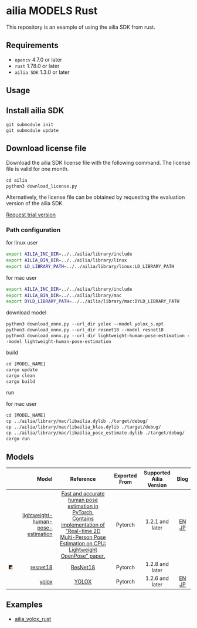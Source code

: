 # ailia MODELS Rust

This repository is an example of using the ailia SDK from rust.

## Requirements
* `opencv` 4.7.0 or later
* `rust` 1.78.0 or later
* `ailia SDK` 1.3.0 or later

## Usage

## Install ailia SDK

```
git submodule init
git submodule update
```

## Download license file

Download the ailia SDK license file with the following command. The license file is valid for one month.

```
cd ailia
python3 download_license.py
```

Alternatively, the license file can be obtained by requesting the evaluation version of the ailia SDK.

[Request trial version](https://axinc.jp/en/trial/)

### Path configuration

for linux user

```bash
export AILIA_INC_DIR=../../ailia/library/include
export AILIA_BIN_DIR=../../ailia/library/linux
export LD_LIBRARY_PATH=../../ailia/library/linux:LD_LIBRARY_PATH
```

for mac user

```bash
export AILIA_INC_DIR=../../ailia/library/include
export AILIA_BIN_DIR=../../ailia/library/mac
export DYLD_LIBRARY_PATH=../../ailia/library/mac:DYLD_LIBRARY_PATH
```

download model

```
python3 download_onnx.py --url_dir yolox --model yolox_s.opt
python3 download_onnx.py --url_dir resnet18 --model resnet18
python3 download_onnx.py --url_dir lightweight-human-pose-estimation --model lightweight-human-pose-estimation
```

build

```
cd [MODEL_NAME]
cargo update
cargo clean
cargo build
```

run

for mac user

```
cd [MODEL_NAME]
cp ../ailia/library/mac/libailia.dylib ./target/debug/
cp ../ailia/library/mac/libailia_blas.dylib ./target/debug/
cp ../ailia/library/mac/libailia_pose_estimate.dylib ./target/debug/
cargo run
```

## Models

| | Model | Reference | Exported From | Supported Ailia Version | Blog |
|:-----------|------------:|:------------:|:------------:|:------------:|:------------:|
| |[lightweight-human-pose-estimation](/pose_estimation/) | [Fast and accurate human pose estimation in PyTorch.<br/>Contains implementation of <br/>"Real-time 2D Multi-Person Pose Estimation on CPU: Lightweight OpenPose" paper.](https://github.com/Daniil-Osokin/lightweight-human-pose-estimation.pytorch) | Pytorch | 1.2.1 and later | [EN](https://medium.com/axinc-ai/lightweighthumanpose-a-machine-learning-model-for-fast-multi-person-skeleton-detection-631c042bed50) [JP](https://medium.com/axinc/lightweighthumanpose-%E9%AB%98%E9%80%9F%E3%81%AB%E8%A4%87%E6%95%B0%E4%BA%BA%E3%81%AE%E9%AA%A8%E6%A0%BC%E3%82%92%E6%A4%9C%E5%87%BA%E3%81%99%E3%82%8B%E6%A9%9F%E6%A2%B0%E5%AD%A6%E7%BF%92%E3%83%A2%E3%83%87%E3%83%AB-bc34d420e6e2) |
| [<img src="./resnet18_ailia_classifier/pizza.jpg" width=128px>](/resnet18_ailia_classifier/) | [resnet18](/resnet18_ailia_classifier/) | [ResNet18]( https://pytorch.org/vision/main/generated/torchvision.models.resnet18.html) | Pytorch | 1.2.8 and later | |
| | [yolox](/yolox/) | [YOLOX](https://github.com/Megvii-BaseDetection/YOLOX) | Pytorch | 1.2.6 and later | [EN](https://medium.com/axinc-ai/yolox-object-detection-model-exceeding-yolov5-d6cea6d3c4bc) [JP](https://medium.com/axinc/yolox-yolov5%E3%82%92%E8%B6%85%E3%81%88%E3%82%8B%E7%89%A9%E4%BD%93%E6%A4%9C%E5%87%BA%E3%83%A2%E3%83%87%E3%83%AB-e9706e15fef2) |

## Examples

- [ailia_yolox_rust](https://github.com/axinc-ai/ailia_yolox_rust)